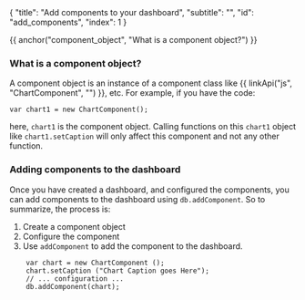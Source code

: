 <meta>
{
    "title": "Add components to your dashboard",
    "subtitle": "",
    "id": "add_components",
    "index": 1
}
</meta>

{{ anchor("component_object", "What is a component object?") }}
### What is a component object?

A component object is an instance of a component class like {{ linkApi("js", "ChartComponent", "") }}, etc. For example, if you have the code:

~~~
var chart1 = new ChartComponent();
~~~

here, `chart1` is the component object. Calling functions on this `chart1` object like `chart1.setCaption` will only affect this component and not any other function.

### Adding components to the dashboard

Once you have created a dashboard, and configured the components, you can add components to the dashboard using `db.addComponent`. So to summarize, the process is:

1. Create a component object
2. Configure the component
3. Use `addComponent` to add the component to the dashboard.


~~~
	var chart = new ChartComponent ();
	chart.setCaption ("Chart Caption goes Here");
	// ... configuration ...
	db.addComponent(chart);
~~~